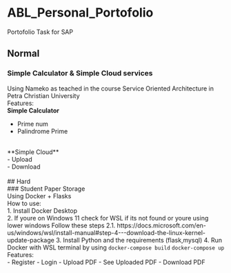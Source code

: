 # ABL_Personal_Portofolio </br>
Portofolio Task for SAP </br>

## Normal </br>
### Simple Calculator & Simple Cloud services </br>
Using Nameko as teached in the course Service Oriented Architecture in Petra Christian University </br>
Features: </br>
**Simple Calculator** </br>
- Prime num </br>
- Palindrome Prime </br>
 </br>
**Simple Cloud** </br>
- Upload </br> 
- Download </br>
</br>
## Hard </br>
### Student Paper Storage  </br>
Using Docker + Flasks </br>
How to use: </br>
1. Install Docker Desktop </br>
2. If youre on Windows 11 check for WSL if its not found or youre using lower windows Follow these steps 
2.1. https://docs.microsoft.com/en-us/windows/wsl/install-manual#step-4---download-the-linux-kernel-update-package
3. Install Python and the requirements (flask,mysql)
4. Run Docker with WSL terminal by using
   <code>docker-compose build</code>
   <code>docker-compose up</code>
Features: </br>
- Register
- Login
- Upload PDF
- See Uploaded PDF
- Download PDF
